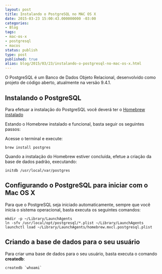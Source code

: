 ```yaml
---
layout: post
title: Instalando o PostgreSQL no MAC OS X
date: 2015-03-23 15:00:43.000000000 -03:00
categories:
- Blog
tags:
- mac-os-x
- postgresql
- macos
status: publish
type: post
published: true
alias: blog/2015/03/23/instalando-o-postgresql-no-mac-os-x.html
---
```

O PostgreSQL é um Banco de Dados Objeto Relacional, desenvolvido como projeto de código aberto, atualmente na versão 9.4.1.

## Instalando o PostgreSQL
Para efetuar a instalação do PostgreSQL você deverá ter o [Homebrew instalado](http://www.maiconschmitz.com.br/instalando-o-gerenciador-de-pacotes-brew/)

Estando o Homebrew instalado e funcional, basta seguir os seguintes passos:

Acesse o terminal e execute:

	brew install postgres

Quando a instalação do Homebrew estiver concluída, efetue a criação da base de dados padrão, executando:

	initdb /usr/local/var/postgres

## Configurando o PostgreSQL para iniciar com o Mac OS X

Para que o PostgreSQL seja iniciado automaticamente, sempre que você inicia o sistema operacional, basta executa os seguintes comandos:

	mkdir -p ~/Library/LaunchAgents
	ln -sfv /usr/local/opt/postgresql/*.plist ~/Library/LaunchAgents
	launchctl load ~/Library/LaunchAgents/homebrew.mxcl.postgresql.plist

## Criando a base de dados para o seu usuário

Para criar uma base de dados para o seu usuário, basta executa o comando **createdb**:

	createdb `whoami`
